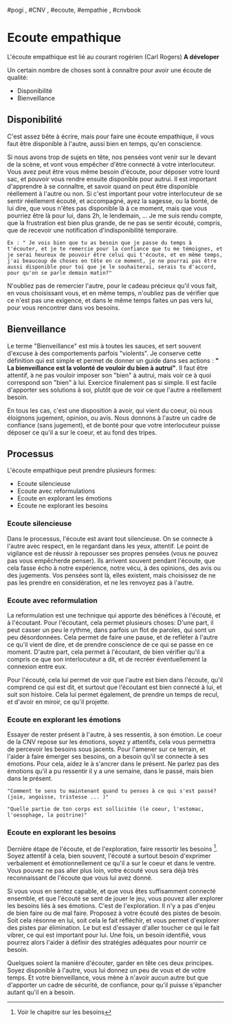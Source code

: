 #pogi , #CNV , #ecoute, #empathie , #cnvbook


# Ecoute empathique

L'écoute empathique est lié au courant rogérien (Carl Rogers) __A déveloper__

Un certain nombre de choses sont à connaître pour avoir une écoute de qualité:

* Disponibilité
* Bienveillance

## Disponibilité

C'est assez bête à écrire, mais pour faire une écoute empathique, il vous faut être disponible à l'autre, aussi bien en temps, qu'en conscience.

Si nous avons trop de sujets en tête, nos pensées vont venir sur le devant de la scène, et vont vous empêcher d'être connecté à votre interlocuteur.
Vous avez peut être vous même besoin d'écoute, pour déposer votre lourd sac, et pouvoir vous rendre ensuite disponible pour autrui.
Il est important d'apprendre à se connaître, et savoir quand on peut être disponible réellement à l'autre ou non. 
Si c'est important pour votre interlocuteur de se sentir réellement écouté, et accompagné, ayez la sagesse, ou la bonté, de lui dire, que vous n'êtes pas disponible là à ce moment, mais que vous pourriez être là pour lui, dans 2h, le lendemain, ...
Je me suis rendu compte, que la frustration est bien plus grande, de ne pas se sentir écouté, compris, que de recevoir une notification d'indisponibilité temporaire.
```
Ex : " Je vois bien que tu as besoin que je passe du temps à t'écouter, et je te remercie pour la confiance que tu me témoignes, et je serai heureux de pouvoir être celui qui t'écoute, et en même temps, j'ai beaucoup de choses en tête en ce moment, je ne pourrai pas être aussi disponible pour toi que je le souhaiterai, serais tu d'accord, pour qu'on se parle demain matin?"
```
N'oubliez pas de remercier l'autre, pour le cadeau précieux qu'il vous fait, en vous choisissant vous, et en même temps, n'oubliez pas de vérifier que ce n'est pas une exigence, et dans le même temps faites un pas vers lui, pour vous rencontrer dans vos besoins.

## Bienveillance

Le terme "Bienveillance" est mis à toutes les sauces, et sert souvent d'excuse à des comportements parfois "violents".
Je conserve cette définition qui est simple et permet de donner un guide dans ses actions : 
**" La bienveillance est la volonté de vouloir du bien à autrui"**. Il faut être attentif, à ne pas vouloir imposer son "bien" à autrui, mais voir ce à quoi correspond son "bien" à lui. Exercice finalement pas si simple. Il est facile d'apporter ses solutions à soi, plutôt que de voir ce que l'autre a réellement besoin.

En tous les cas, c'est une disposition à avoir, qui vient du coeur, où nous éloignons jugement, opinion, ou avis. Nous donnons à l'autre un cadre de confiance (sans jugement), et de bonté pour que votre interlocuteur puisse déposer ce qu'il a sur le coeur, et au fond des tripes.

## Processus
L'écoute empathique peut prendre plusieurs formes:
* Ecoute silencieuse
* Ecoute avec reformulations
* Ecoute en explorant les émotions
* Ecoute ne explorant les besoins

### Ecoute silencieuse
Dans le processus, l'écoute est avant tout silencieuse. On se connecte à l'autre avec respect, en le regardant dans les yeux, attentif. Le point de vigilance est de réussir à repousser ses propres pensées (vous ne pouvez pas vous empêcherde penser). Ils arrivent souvent pendant l'écoute, que cela fasse écho à notre expérience, notre vécu, à des opinions, des avis ou des jugements. Vos pensées sont là, elles existent, mais choisissez de ne pas les prendre en considération, et ne les renvoyez pas à l'autre.

### Ecoute avec reformulation
La reformulation est une technique qui apporte des bénéfices à l'écouté, et à l'écoutant.
Pour l'écoutant, cela permet plusieurs choses:
D'une part, il peut casser un peu le rythme, dans parfois un flot de paroles, qui sont un peu désordonnées. Cela permet de faire une pause, et de refléter à l'autre ce qu'il vient de dire, et de prendre conscience de ce qui se passe en ce moment.
D'autre part, cela permet à l'écoutant, de bien vérifier qu'il a compris ce que son interlocuteur a dit, et de recréer éventuellement la connexion entre eux.

Pour l'écouté, cela lui permet de voir que l'autre est bien dans l'écoute, qu'il comprend ce qui est dit, et surtout que l'écoutant est bien connecté à lui, et suit son histoire.
Cela lui permet également, de prendre un temps de recul, et d'avoir en miroir, ce qu'il projette.

### Ecoute en explorant les émotions
Essayer de rester présent à l'autre, à ses ressentis, à son émotion. Le coeur de la CNV repose sur les émotions, soyez y attentifs, cela vous permettra de percevoir les besoins sous jacents.
Pour l'amener sur ce terrain, et l'aider à faire émerger ses besoins, on a besoin qu'il se connecte à ses émotions. 
Pour cela, aidez le à s'ancrer dans le présent. Ne parlez pas des émotions qu'il a pu ressentir il y a une semaine, dans le passé, mais bien dans le présent.

```
"Comment te sens tu maintenant quand tu penses à ce qui s'est passé? (joie, angoisse, tristesse ... )"

"Quelle partie de ton corps est sollicitée (le coeur, l'estomac, l'oesophage, la poitrine)"
```
### Ecoute en explorant les besoins
Dernière étape de l'écoute, et de l'exploration, faire ressortir les besoins [^1].
Soyez attentif à cela, bien souvent, l'écouté a surtout besoin d'exprimer verbalement et émotionnellement ce qu'il a sur le coeur et dans le ventre. Vous pouvez ne pas aller plus loin, votre écouté vous sera déjà très  reconnaissant de l'écoute que vous lui avez donné.

Si vous vous en sentez capable, et que vous êtes suffisamment connecté ensemble, et que l'écouté se sent de jouer le jeu, vous pouvez aller explorer les besoins liés à ses émotions.
C'est de l'exploration. Il n'y a pas d'enjeu de bien faire ou de mal faire. Proposez à votre écouté des pistes de besoin. Soit cela résonne en lui, soit cela le fait réfléchir, et vous permet d'explorer des pistes par élimination.
Le but est d'essayer d'aller toucher ce qui le fait vibrer, ce qui est important pour lui.
Une fois, un besoin identifié, vous pourrez alors l'aider à définir des stratégies adéquates pour nourrir ce besoin.


Quelques soient la manière d'écouter, garder en tête ces deux principes. Soyez disponible à l'autre, vous lui donnez un peu de vous et de votre temps. Et votre bienveillance, vous mène à n'avoir aucun autre but que d'apporter un cadre de sécurité, de confiance, pour qu'il puisse s'épancher autant qu'il en a besoin.


[^1]: Voir le chapitre sur les besoins
